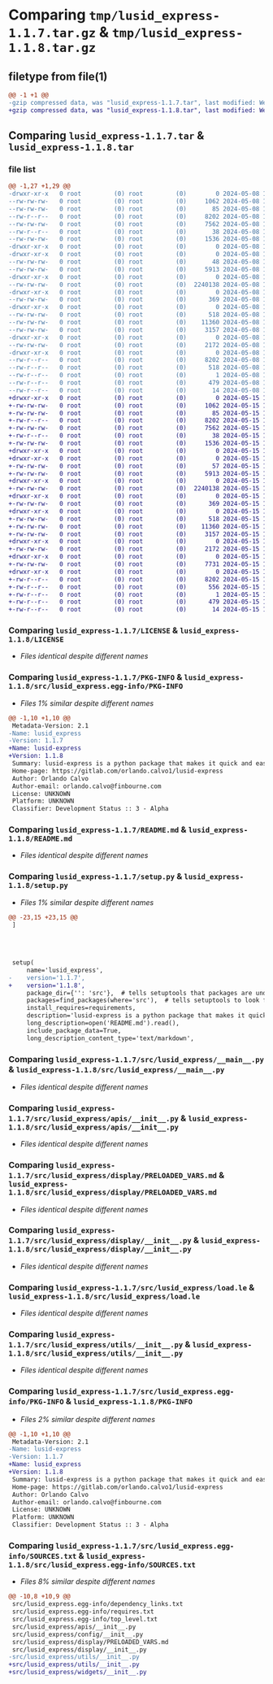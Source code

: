 # Comparing `tmp/lusid_express-1.1.7.tar.gz` & `tmp/lusid_express-1.1.8.tar.gz`

## filetype from file(1)

```diff
@@ -1 +1 @@
-gzip compressed data, was "lusid_express-1.1.7.tar", last modified: Wed May  8 16:47:49 2024, max compression
+gzip compressed data, was "lusid_express-1.1.8.tar", last modified: Wed May 15 14:31:34 2024, max compression
```

## Comparing `lusid_express-1.1.7.tar` & `lusid_express-1.1.8.tar`

### file list

```diff
@@ -1,27 +1,29 @@
-drwxr-xr-x   0 root         (0) root         (0)        0 2024-05-08 16:47:49.265409 lusid_express-1.1.7/
--rw-rw-rw-   0 root         (0) root         (0)     1062 2024-05-08 16:47:03.000000 lusid_express-1.1.7/LICENSE
--rw-rw-rw-   0 root         (0) root         (0)       85 2024-05-08 16:47:03.000000 lusid_express-1.1.7/MANIFEST.in
--rw-r--r--   0 root         (0) root         (0)     8202 2024-05-08 16:47:49.264409 lusid_express-1.1.7/PKG-INFO
--rw-rw-rw-   0 root         (0) root         (0)     7562 2024-05-08 16:47:03.000000 lusid_express-1.1.7/README.md
--rw-r--r--   0 root         (0) root         (0)       38 2024-05-08 16:47:49.265409 lusid_express-1.1.7/setup.cfg
--rw-rw-rw-   0 root         (0) root         (0)     1536 2024-05-08 16:47:03.000000 lusid_express-1.1.7/setup.py
-drwxr-xr-x   0 root         (0) root         (0)        0 2024-05-08 16:47:49.259409 lusid_express-1.1.7/src/
-drwxr-xr-x   0 root         (0) root         (0)        0 2024-05-08 16:47:49.261409 lusid_express-1.1.7/src/lusid_express/
--rw-rw-rw-   0 root         (0) root         (0)       48 2024-05-08 16:47:03.000000 lusid_express-1.1.7/src/lusid_express/__init__.py
--rw-rw-rw-   0 root         (0) root         (0)     5913 2024-05-08 16:47:03.000000 lusid_express-1.1.7/src/lusid_express/__main__.py
-drwxr-xr-x   0 root         (0) root         (0)        0 2024-05-08 16:47:49.262409 lusid_express-1.1.7/src/lusid_express/apis/
--rw-rw-rw-   0 root         (0) root         (0)  2240138 2024-05-08 16:47:48.000000 lusid_express-1.1.7/src/lusid_express/apis/__init__.py
-drwxr-xr-x   0 root         (0) root         (0)        0 2024-05-08 16:47:49.264409 lusid_express-1.1.7/src/lusid_express/config/
--rw-rw-rw-   0 root         (0) root         (0)      369 2024-05-08 16:47:03.000000 lusid_express-1.1.7/src/lusid_express/config/__init__.py
-drwxr-xr-x   0 root         (0) root         (0)        0 2024-05-08 16:47:49.264409 lusid_express-1.1.7/src/lusid_express/display/
--rw-rw-rw-   0 root         (0) root         (0)      518 2024-05-08 16:47:03.000000 lusid_express-1.1.7/src/lusid_express/display/PRELOADED_VARS.md
--rw-rw-rw-   0 root         (0) root         (0)    11360 2024-05-08 16:47:03.000000 lusid_express-1.1.7/src/lusid_express/display/__init__.py
--rw-rw-rw-   0 root         (0) root         (0)     3157 2024-05-08 16:47:03.000000 lusid_express-1.1.7/src/lusid_express/load.le
-drwxr-xr-x   0 root         (0) root         (0)        0 2024-05-08 16:47:49.264409 lusid_express-1.1.7/src/lusid_express/utils/
--rw-rw-rw-   0 root         (0) root         (0)     2172 2024-05-08 16:47:03.000000 lusid_express-1.1.7/src/lusid_express/utils/__init__.py
-drwxr-xr-x   0 root         (0) root         (0)        0 2024-05-08 16:47:49.262409 lusid_express-1.1.7/src/lusid_express.egg-info/
--rw-r--r--   0 root         (0) root         (0)     8202 2024-05-08 16:47:49.000000 lusid_express-1.1.7/src/lusid_express.egg-info/PKG-INFO
--rw-r--r--   0 root         (0) root         (0)      518 2024-05-08 16:47:49.000000 lusid_express-1.1.7/src/lusid_express.egg-info/SOURCES.txt
--rw-r--r--   0 root         (0) root         (0)        1 2024-05-08 16:47:49.000000 lusid_express-1.1.7/src/lusid_express.egg-info/dependency_links.txt
--rw-r--r--   0 root         (0) root         (0)      479 2024-05-08 16:47:49.000000 lusid_express-1.1.7/src/lusid_express.egg-info/requires.txt
--rw-r--r--   0 root         (0) root         (0)       14 2024-05-08 16:47:49.000000 lusid_express-1.1.7/src/lusid_express.egg-info/top_level.txt
+drwxr-xr-x   0 root         (0) root         (0)        0 2024-05-15 14:31:34.243222 lusid_express-1.1.8/
+-rw-rw-rw-   0 root         (0) root         (0)     1062 2024-05-15 14:30:45.000000 lusid_express-1.1.8/LICENSE
+-rw-rw-rw-   0 root         (0) root         (0)       85 2024-05-15 14:30:45.000000 lusid_express-1.1.8/MANIFEST.in
+-rw-r--r--   0 root         (0) root         (0)     8202 2024-05-15 14:31:34.242222 lusid_express-1.1.8/PKG-INFO
+-rw-rw-rw-   0 root         (0) root         (0)     7562 2024-05-15 14:30:45.000000 lusid_express-1.1.8/README.md
+-rw-r--r--   0 root         (0) root         (0)       38 2024-05-15 14:31:34.243222 lusid_express-1.1.8/setup.cfg
+-rw-rw-rw-   0 root         (0) root         (0)     1536 2024-05-15 14:30:45.000000 lusid_express-1.1.8/setup.py
+drwxr-xr-x   0 root         (0) root         (0)        0 2024-05-15 14:31:34.235222 lusid_express-1.1.8/src/
+drwxr-xr-x   0 root         (0) root         (0)        0 2024-05-15 14:31:34.237222 lusid_express-1.1.8/src/lusid_express/
+-rw-rw-rw-   0 root         (0) root         (0)       57 2024-05-15 14:30:45.000000 lusid_express-1.1.8/src/lusid_express/__init__.py
+-rw-rw-rw-   0 root         (0) root         (0)     5913 2024-05-15 14:30:45.000000 lusid_express-1.1.8/src/lusid_express/__main__.py
+drwxr-xr-x   0 root         (0) root         (0)        0 2024-05-15 14:31:34.238222 lusid_express-1.1.8/src/lusid_express/apis/
+-rw-rw-rw-   0 root         (0) root         (0)  2240138 2024-05-15 14:31:33.000000 lusid_express-1.1.8/src/lusid_express/apis/__init__.py
+drwxr-xr-x   0 root         (0) root         (0)        0 2024-05-15 14:31:34.241222 lusid_express-1.1.8/src/lusid_express/config/
+-rw-rw-rw-   0 root         (0) root         (0)      369 2024-05-15 14:30:45.000000 lusid_express-1.1.8/src/lusid_express/config/__init__.py
+drwxr-xr-x   0 root         (0) root         (0)        0 2024-05-15 14:31:34.242222 lusid_express-1.1.8/src/lusid_express/display/
+-rw-rw-rw-   0 root         (0) root         (0)      518 2024-05-15 14:30:45.000000 lusid_express-1.1.8/src/lusid_express/display/PRELOADED_VARS.md
+-rw-rw-rw-   0 root         (0) root         (0)    11360 2024-05-15 14:30:45.000000 lusid_express-1.1.8/src/lusid_express/display/__init__.py
+-rw-rw-rw-   0 root         (0) root         (0)     3157 2024-05-15 14:30:45.000000 lusid_express-1.1.8/src/lusid_express/load.le
+drwxr-xr-x   0 root         (0) root         (0)        0 2024-05-15 14:31:34.242222 lusid_express-1.1.8/src/lusid_express/utils/
+-rw-rw-rw-   0 root         (0) root         (0)     2172 2024-05-15 14:30:45.000000 lusid_express-1.1.8/src/lusid_express/utils/__init__.py
+drwxr-xr-x   0 root         (0) root         (0)        0 2024-05-15 14:31:34.242222 lusid_express-1.1.8/src/lusid_express/widgets/
+-rw-rw-rw-   0 root         (0) root         (0)     7731 2024-05-15 14:30:45.000000 lusid_express-1.1.8/src/lusid_express/widgets/__init__.py
+drwxr-xr-x   0 root         (0) root         (0)        0 2024-05-15 14:31:34.238222 lusid_express-1.1.8/src/lusid_express.egg-info/
+-rw-r--r--   0 root         (0) root         (0)     8202 2024-05-15 14:31:34.000000 lusid_express-1.1.8/src/lusid_express.egg-info/PKG-INFO
+-rw-r--r--   0 root         (0) root         (0)      556 2024-05-15 14:31:34.000000 lusid_express-1.1.8/src/lusid_express.egg-info/SOURCES.txt
+-rw-r--r--   0 root         (0) root         (0)        1 2024-05-15 14:31:34.000000 lusid_express-1.1.8/src/lusid_express.egg-info/dependency_links.txt
+-rw-r--r--   0 root         (0) root         (0)      479 2024-05-15 14:31:34.000000 lusid_express-1.1.8/src/lusid_express.egg-info/requires.txt
+-rw-r--r--   0 root         (0) root         (0)       14 2024-05-15 14:31:34.000000 lusid_express-1.1.8/src/lusid_express.egg-info/top_level.txt
```

### Comparing `lusid_express-1.1.7/LICENSE` & `lusid_express-1.1.8/LICENSE`

 * *Files identical despite different names*

### Comparing `lusid_express-1.1.7/PKG-INFO` & `lusid_express-1.1.8/src/lusid_express.egg-info/PKG-INFO`

 * *Files 1% similar despite different names*

```diff
@@ -1,10 +1,10 @@
 Metadata-Version: 2.1
-Name: lusid_express
-Version: 1.1.7
+Name: lusid-express
+Version: 1.1.8
 Summary: lusid-express is a python package that makes it quick and easy to get started using Lusid and Luminesce.
 Home-page: https://gitlab.com/orlando.calvo1/lusid-express
 Author: Orlando Calvo
 Author-email: orlando.calvo@finbourne.com
 License: UNKNOWN
 Platform: UNKNOWN
 Classifier: Development Status :: 3 - Alpha
```

### Comparing `lusid_express-1.1.7/README.md` & `lusid_express-1.1.8/README.md`

 * *Files identical despite different names*

### Comparing `lusid_express-1.1.7/setup.py` & `lusid_express-1.1.8/setup.py`

 * *Files 1% similar despite different names*

```diff
@@ -23,15 +23,15 @@
 ]
 
 
 
 
 setup(
     name='lusid_express',
-    version='1.1.7',
+    version='1.1.8',
     package_dir={'': 'src'},  # tells setuptools that packages are under src
     packages=find_packages(where='src'),  # tells setuptools to look for packages in src
     install_requires=requirements,
     description='lusid-express is a python package that makes it quick and easy to get started using Lusid and Luminesce.',
     long_description=open('README.md').read(),
     include_package_data=True,  
     long_description_content_type='text/markdown',
```

### Comparing `lusid_express-1.1.7/src/lusid_express/__main__.py` & `lusid_express-1.1.8/src/lusid_express/__main__.py`

 * *Files identical despite different names*

### Comparing `lusid_express-1.1.7/src/lusid_express/apis/__init__.py` & `lusid_express-1.1.8/src/lusid_express/apis/__init__.py`

 * *Files identical despite different names*

### Comparing `lusid_express-1.1.7/src/lusid_express/display/PRELOADED_VARS.md` & `lusid_express-1.1.8/src/lusid_express/display/PRELOADED_VARS.md`

 * *Files identical despite different names*

### Comparing `lusid_express-1.1.7/src/lusid_express/display/__init__.py` & `lusid_express-1.1.8/src/lusid_express/display/__init__.py`

 * *Files identical despite different names*

### Comparing `lusid_express-1.1.7/src/lusid_express/load.le` & `lusid_express-1.1.8/src/lusid_express/load.le`

 * *Files identical despite different names*

### Comparing `lusid_express-1.1.7/src/lusid_express/utils/__init__.py` & `lusid_express-1.1.8/src/lusid_express/utils/__init__.py`

 * *Files identical despite different names*

### Comparing `lusid_express-1.1.7/src/lusid_express.egg-info/PKG-INFO` & `lusid_express-1.1.8/PKG-INFO`

 * *Files 2% similar despite different names*

```diff
@@ -1,10 +1,10 @@
 Metadata-Version: 2.1
-Name: lusid-express
-Version: 1.1.7
+Name: lusid_express
+Version: 1.1.8
 Summary: lusid-express is a python package that makes it quick and easy to get started using Lusid and Luminesce.
 Home-page: https://gitlab.com/orlando.calvo1/lusid-express
 Author: Orlando Calvo
 Author-email: orlando.calvo@finbourne.com
 License: UNKNOWN
 Platform: UNKNOWN
 Classifier: Development Status :: 3 - Alpha
```

### Comparing `lusid_express-1.1.7/src/lusid_express.egg-info/SOURCES.txt` & `lusid_express-1.1.8/src/lusid_express.egg-info/SOURCES.txt`

 * *Files 8% similar despite different names*

```diff
@@ -10,8 +10,9 @@
 src/lusid_express.egg-info/dependency_links.txt
 src/lusid_express.egg-info/requires.txt
 src/lusid_express.egg-info/top_level.txt
 src/lusid_express/apis/__init__.py
 src/lusid_express/config/__init__.py
 src/lusid_express/display/PRELOADED_VARS.md
 src/lusid_express/display/__init__.py
-src/lusid_express/utils/__init__.py
+src/lusid_express/utils/__init__.py
+src/lusid_express/widgets/__init__.py
```

